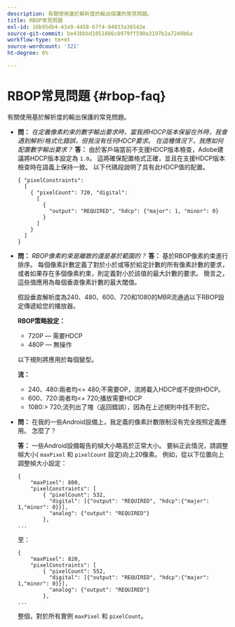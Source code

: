 ```yaml
---
description: 有關使用基於解析度的輸出保護的常見問題。
title: RBOP常見問題
exl-id: 16b95db4-43a9-4458-b7f4-94033a36542e
source-git-commit: be43bbbd1051886c8979ff590a3197b2a7249b6a
workflow-type: tm+mt
source-wordcount: '321'
ht-degree: 0%

---
```


# RBOP常見問題 {#rbop-faq}

有關使用基於解析度的輸出保護的常見問題。

* **問：** *在定義像素約束的數字輸出要求時，當我將HDCP版本保留在外時，我會遇到解析/格式化錯誤，但我沒有任何HDCP要求。 在這種情況下，我應如何配置數字輸出要求？* **答：** 由於客戶端當前不支援HDCP版本檢查，Adobe建議將HDCP版本設定為 `1.0`。 這將確保配置格式正確，並且在支援HDCP版本檢查時在語義上保持一致。 以下代碼段說明了具有此HDCP值的配置。

   ```
   { "pixelConstraints":  
     [  
       { "pixelCount": 720, "digital":  
         [  
           {  
             "output": "REQUIRED", "hdcp": {"major": 1, "minor": 0}  
           }  
         ]  
       }  
     ]  
   }
   ```

* **問：** *RBOP像素約束是離散的還是基於範圍的？* **答：** 基於RBOP像素約束進行排序。 每個像素計數定義了對於小於或等於給定計數的所有像素計數的要求，或者如果存在多個像素約束，則定義對小於該值的最大計數的要求。 簡言之，這些值應用為每個垂直像素計數的最大閾值。

   假設垂直解析度為240、480、600、720和1080的MBR流通過以下RBOP設定傳遞給您的播放器。

   **RBOP策略設定：**

   * 720P — 需要HDCP
   * 480P — 無操作

   以下規則將應用於每個變型。

   **流：**

   * 240、480:兩者均&lt;= 480;不需要OP，流將載入HDCP或不提供HDCP。
   * 600、720:兩者均&lt;= 720;播放需要HDCP
   * 1080:> 720;流列出了塊（返回錯誤），因為在上述規則中找不到它。


* **問：** 在我的一些Android設備上，我定義的像素計數限制沒有完全按照定義應用。 怎麼了？

   **答：** 一些Android設備報告的幀大小略高於正常大小。 要糾正此情況，請調整幀大小( `maxPixel` 和 `pixelCount` 設定)向上20像素。 例如，從以下位置向上調整幀大小設定：

   ```
   { 
       "maxPixel": 800, 
       "pixelConstraints": [ 
           { "pixelCount": 532, 
             "digital": [{"output": "REQUIRED", "hdcp":{"major": 1,"minor": 0}}], 
             "analog": {"output": "REQUIRED"} 
           }, 
   ... 
   ```

   至：

   ```
   { 
       "maxPixel": 820, 
       "pixelConstraints": [ 
           { "pixelCount": 552, 
             "digital": [{"output": "REQUIRED", "hdcp":{"major": 1,"minor": 0}}], 
             "analog": {"output": "REQUIRED"} 
           }, 
   ... 
   ```

   整個，對於所有實例 `maxPixel` 和 `pixelCount`。
